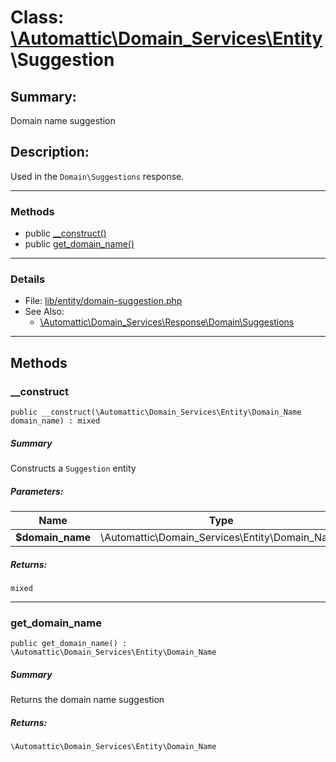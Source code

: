 # Class: [\Automattic](../namespaces/automattic.md)[\Domain_Services](../namespaces/automattic-domain-services.md)[\Entity](../namespaces/automattic-domain-services-entity.md)\Suggestion

## Summary:

Domain name suggestion

## Description:

Used in the `Domain\Suggestions` response.


---

### Methods

* public [__construct()](#method___construct)
* public [get_domain_name()](#method_get_domain_name)

---

### Details

* File: [lib/entity/domain-suggestion.php](../../lib/entity/domain-suggestion.php)
* See Also:
  * [\Automattic\Domain_Services\Response\Domain\Suggestions](../classes/Automattic-Domain-Services-Response-Domain-Suggestions.md)

---

## Methods

<a id="method___construct"></a>
### __construct

```
public __construct(\Automattic\Domain_Services\Entity\Domain_Name  domain_name) : mixed
```

##### Summary

Constructs a `Suggestion` entity

##### Parameters:

| Name | Type | Default |
|------|------|---------|
| **$domain_name** | \Automattic\Domain_Services\Entity\Domain_Name |  |

##### Returns:

```
mixed
```

---

<a id="method_get_domain_name"></a>
### get_domain_name

```
public get_domain_name() : \Automattic\Domain_Services\Entity\Domain_Name
```

##### Summary

Returns the domain name suggestion

##### Returns:

```
\Automattic\Domain_Services\Entity\Domain_Name
```
